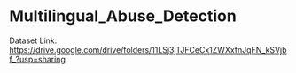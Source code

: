 # Multilingual_Abuse_Detection

Dataset Link: https://drive.google.com/drive/folders/11LSj3jTJFCeCx1ZWXxfnJqFN_kSVjbf_?usp=sharing
